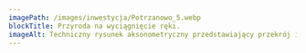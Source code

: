```yaml
---
imagePath: /images/inwestycja/Potrzanowo_5.webp
blockTitle: Przyroda na wyciągnięcie ręki.
imageAlt: Techniczny rysunek aksonometryczny przedstawiający przekrój i widok zewnętrzny budynku w inwestycji w Potrzanowie. Obrazek zawiera opisy kluczowych elementów budynku, takich jak ceramiczna dachówka płaska Creaton, ogrzewanie podłogowe na całej powierzchni domu, 20 cm izolacji ze styropianu elewacyjnego, okna FAKRO, płytka klinkierowa Elastolith, blacha na rąbek RAL 7024 oraz pompa ciepła. Rysunek ukazuje również izolację, okna oraz możliwość instalacji rolet.
---
```


